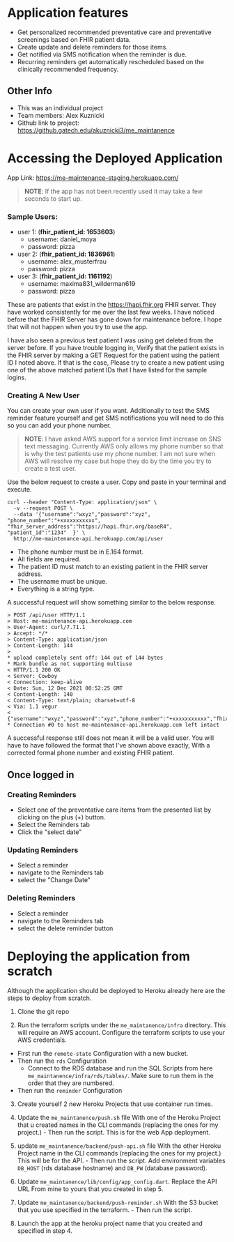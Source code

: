 # Application features

- Get personalized recommended preventative care and preventative screenings based on FHIR patient data.
- Create update and delete reminders for those items.
- Get notified via SMS notification when the reminder is due.
- Recurring reminders get automatically rescheduled based on the clinically recommended frequency.

## Other Info
- This was an individual project
- Team members: Alex Kuznicki
- Github link to project: https://github.gatech.edu/akuznicki3/me_maintanence

# Accessing the Deployed Application

App Link: https://me-maintenance-staging.herokuapp.com/

> **NOTE**: If the app has not been recently used it may take a few seconds to start up. 

### Sample Users:
 - user 1: (**fhir_patient_id: 1653603**)
   - username: daniel_moya
   - password: pizza
- user 2: (**fhir_patient_id: 1836961**)
  - username: alex_musterfrau
  - password: pizza
- user 3: (**fhir_patient_id: 1161192**)
  - username: maxima831_wilderman619
  - password: pizza
  
These are patients that exist in the https://hapi.fhir.org FHIR server. They have worked consistently for me over the last few weeks. I have noticed before that the FHIR Server has gone down for maintenance before. I hope that will not happen when you try to use the app.

I have also seen a previous test patient I was using get deleted from the server before. If you have trouble logging in, Verify that the patient exists in the FHIR server by making a GET Request for the patient using the patient ID I noted above. If that is the case, Please try to create a new patient using one of the above matched patient IDs that I have listed for the sample logins.

### Creating A New User
You can create your own user if you want. Additionally to test the SMS reminder feature yourself and get SMS notifications you will need to do this so you can add your phone number. 
 
 > **NOTE**: I have asked AWS support for a service limit increase on SNS text messaging. Currently AWS only allows my phone number so that is why the test patients use my phone number. I am not sure when AWS will resolve my case but hope they do by the time you try to create a test user.

 Use the below request to create a user. Copy and paste in your terminal and execute.

```
curl --header "Content-Type: application/json" \
  -v --request POST \
  --data '{"username":"wxyz","password":"xyz", "phone_number":"+xxxxxxxxxxx", "fhir_server_address":"https://hapi.fhir.org/baseR4", "patient_id":"1234"  }' \
  http://me-maintenance-api.herokuapp.com/api/user
```

- The phone number must be in E.164 format. 
- All fields are required. 
- The patient ID must match to an existing patient in the FHIR server address. 
- The username must be unique. 
- Everything is a string type.

 A successful request will show  something similar to the below response. 
 ```
> POST /api/user HTTP/1.1
> Host: me-maintenance-api.herokuapp.com
> User-Agent: curl/7.71.1
> Accept: */*
> Content-Type: application/json
> Content-Length: 144
> 
* upload completely sent off: 144 out of 144 bytes
* Mark bundle as not supporting multiuse
< HTTP/1.1 200 OK
< Server: Cowboy
< Connection: keep-alive
< Date: Sun, 12 Dec 2021 00:52:25 GMT
< Content-Length: 140
< Content-Type: text/plain; charset=utf-8
< Via: 1.1 vegur
< 
{"username":"wxyz","password":"xyz","phone_number":"+xxxxxxxxxxx","fhir_server_address":"https://hapi.fhir.org/baseR4","patient_id":"1234"}
* Connection #0 to host me-maintenance-api.herokuapp.com left intact
 ```

A successful response still does not mean it will be a valid user. You will have to have followed the format that I've shown above exactly, With a corrected formal phone number and existing FHIR patient.

## Once logged in
### Creating Reminders

- Select one of the preventative care items from the presented list by clicking on the plus (+) button. 
- Select the Reminders tab
- Click the "select date"

### Updating Reminders
- Select a reminder
- navigate to the Reminders tab
- select the "Change Date"

### Deleting Reminders
- Select a reminder
-  navigate to the Reminders tab
-  select the delete reminder button 

# Deploying the application from scratch
Although the application should be deployed to Heroku already here are the steps to deploy from scratch.

1) Clone the git repo

2) Run the terraform scripts under the `me_maintanence/infra` directory. This will require an AWS account. Configure the terraform scripts to use your AWS credentials.
- First run the `remote-state` Configuration with a new bucket.
- Then run the `rds` Configuration
  -  Connect to the RDS database and run the SQL Scripts from here `me_maintanence/infra/rds/tables/`. Make sure to run them in the order that they are numbered.  
- Then run the `reminder` Configuration

3) Create yourself 2 new Heroku Projects that use container run times.
   
4) Update the `me_maintanence/push.sh` file With one of the Heroku Project that u created names in the CLI commands (replacing the ones for my project.) - Then run the script. This is for the web App deployment.

5) update `me_maintanence/backend/push-api.sh` file With the other Heroku Project name in the CLI commands (replacing the ones for my project.) This will be for the API. - Then run the script. Add environment variables `DB_HOST` (rds database hostname) and `DB_PW` (database password).  

6) Update `me_maintanence/lib/config/app_config.dart`. Replace the API URL From mine to yours that you created in step 5.

7) Update `me_maintanence/backend/push-reminder.sh` With the S3 bucket that you use specified in the terraform. -  Then run the script.

8) Launch the app at the heroku project name that you created and specified in step 4.









